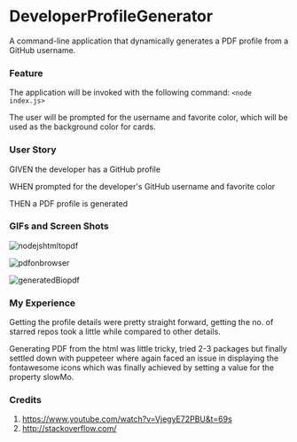 # DeveloperProfileGenerator
A command-line application that dynamically generates a PDF profile from a GitHub username.

### Feature

The application will be invoked with the following command:
`<node index.js>`

The user will be prompted for the username and favorite color, which will be used as the background color for cards.

### User Story

GIVEN the developer has a GitHub profile

WHEN prompted for the developer's GitHub username and favorite color

THEN a PDF profile is generated

### GIFs and Screen Shots 

![nodejshtmltopdf](https://user-images.githubusercontent.com/54964461/73587251-b370a880-4487-11ea-902c-605cd821d632.gif)

![pdfonbrowser](https://user-images.githubusercontent.com/54964461/73480728-76fa5b00-4368-11ea-8828-2b18e6870088.gif)

![generatedBiopdf](https://user-images.githubusercontent.com/54964461/73480741-7f529600-4368-11ea-9d33-587f0744d209.png)

### My Experience
Getting the profile details were pretty straight forward, getting the no. of starred repos took a little while compared to other details.

Generating PDF from the html was little tricky, tried 2-3 packages but finally settled down with puppeteer where again faced an issue in displaying the fontawesome icons which was finally achieved by setting a value for the property slowMo.

### Credits
1. https://www.youtube.com/watch?v=VjegyE72PBU&t=69s
2. http://stackoverflow.com/